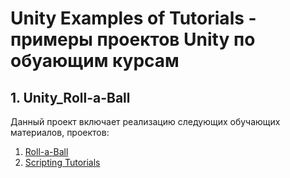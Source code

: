 # Unity Examples of Tutorials - примеры проектов Unity по обуающим курсам

## 1. Unity_Roll-a-Ball
Данный проект включает реализацию следующих обучающих материалов, проектов:
1. [Roll-a-Ball](https://learn.unity.com/project/roll-a-ball?language=en)
2. [Scripting Tutorials](https://learn.unity.com/project/beginner-gameplay-scripting?language=en)